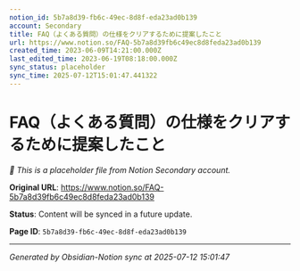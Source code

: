 ```yaml
---
notion_id: 5b7a8d39-fb6c-49ec-8d8f-eda23ad0b139
account: Secondary
title: FAQ（よくある質問）の仕様をクリアするために提案したこと
url: https://www.notion.so/FAQ-5b7a8d39fb6c49ec8d8feda23ad0b139
created_time: 2023-06-09T14:21:00.000Z
last_edited_time: 2023-06-19T08:18:00.000Z
sync_status: placeholder
sync_time: 2025-07-12T15:01:47.441322
---
```


# FAQ（よくある質問）の仕様をクリアするために提案したこと

*🔄 This is a placeholder file from Notion Secondary account.*

**Original URL**: https://www.notion.so/FAQ-5b7a8d39fb6c49ec8d8feda23ad0b139

**Status**: Content will be synced in a future update.

**Page ID**: `5b7a8d39-fb6c-49ec-8d8f-eda23ad0b139`

---

*Generated by Obsidian-Notion sync at 2025-07-12 15:01:47*
